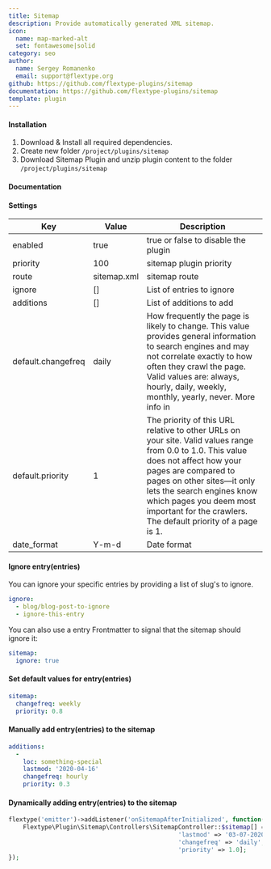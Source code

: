 ```yaml
---
title: Sitemap
description: Provide automatically generated XML sitemap.
icon:
  name: map-marked-alt
  set: fontawesome|solid
category: seo
author:
  name: Sergey Romanenko
  email: support@flextype.org
github: https://github.com/flextype-plugins/sitemap
documentation: https://github.com/flextype-plugins/sitemap
template: plugin
---
```


#### Installation

1. Download & Install all required dependencies.
2. Create new folder `/project/plugins/sitemap`
3. Download Sitemap Plugin and unzip plugin content to the folder `/project/plugins/sitemap`

#### Documentation

#### Settings

| Key                | Value       | Description                                                                                                                                                                                                                                                                                                      |
| ------------------ | ----------- | ---------------------------------------------------------------------------------------------------------------------------------------------------------------------------------------------------------------------------------------------------------------------------------------------------------------- |
| enabled            | true        | true or false to disable the plugin                                                                                                                                                                                                                                                                              |
| priority           | 100         | sitemap plugin priority                                                                                                                                                                                                                                                                                          |
| route              | sitemap.xml | sitemap route                                                                                                                                                                                                                                                                                                    |
| ignore             | []          | List of entries to ignore                                                                                                                                                                                                                                                                                        |
| additions          | []          | List of additions to add                                                                                                                                                                                                                                                                                         |
| default.changefreq | daily       | How frequently the page is likely to change. This value provides general information to search engines and may not correlate exactly to how often they crawl the page. Valid values are: always, hourly, daily, weekly, monthly, yearly, never. More info in                                                     |
| default.priority   | 1           | The priority of this URL relative to other URLs on your site. Valid values range from 0.0 to 1.0. This value does not affect how your pages are compared to pages on other sites—it only lets the search engines know which pages you deem most important for the crawlers. The default priority of a page is 1. |
| date_format        | Y-m-d       | Date format                                                                                                                                                                                                                                                                                                      |

#### Ignore entry(entries)

You can ignore your specific entries by providing a list of slug's to ignore.

```yaml
ignore:
  - blog/blog-post-to-ignore
  - ignore-this-entry
```

You can also use a entry Frontmatter to signal that the sitemap should ignore it:
```yaml
sitemap:
  ignore: true
```

#### Set default values for entry(entries)

```yaml
sitemap:
  changefreq: weekly
  priority: 0.8
```

#### Manually add entry(entries) to the sitemap

```yaml
additions:
  -
    loc: something-special
    lastmod: '2020-04-16'
    changefreq: hourly
    priority: 0.3
```

#### Dynamically adding entry(entries) to the sitemap

```php
flextype('emitter')->addListener('onSitemapAfterInitialized', function() {
    Flextype\Plugin\Sitemap\Controllers\SitemapController::$sitemap[] = ['loc' => 'something-special-to-add',
                                               'lastmod' => '03-07-2020 09:46',
                                               'changefreq' => 'daily',
                                               'priority' => 1.0];
});

```
